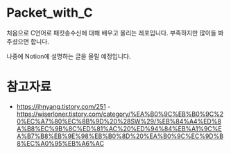 # Packet_with_C
처음으로 C언어로 패킷송수신에 대해 배우고 올리는 레포입니다.
부족하지만 많이들 봐주셨으면 합니다.

나중에 Notion에 설명하는 글을 올릴 예정입니다.

# 참고자료
- https://jhnyang.tistory.com/251
-https://wiserloner.tistory.com/category/%EA%B0%9C%EB%B0%9C%20%EC%A7%80%EC%8B%9D%20%28SW%29/%EB%84%A4%ED%8A%B8%EC%9B%8C%ED%81%AC%20%ED%94%84%EB%A1%9C%EA%B7%B8%EB%9E%98%EB%B0%8D%20%EA%B0%9C%EC%9D%B8%EC%A0%95%EB%A6%AC
